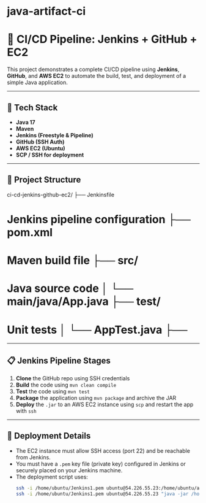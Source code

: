 # java-artifact-ci
# 🚀 CI/CD Pipeline: Jenkins + GitHub + EC2

This project demonstrates a complete CI/CD pipeline using **Jenkins**, **GitHub**, and **AWS EC2** to automate the build, test, and deployment of a simple Java application.

---

## 🔧 Tech Stack

- **Java 17**
- **Maven**
- **Jenkins (Freestyle & Pipeline)**
- **GitHub (SSH Auth)**
- **AWS EC2 (Ubuntu)**
- **SCP / SSH for deployment**

---

## 📂 Project Structure
ci-cd-jenkins-github-ec2/ ├── Jenkinsfile
# Jenkins pipeline configuration ├── pom.xml 
# Maven build file ├── src/ 
# Java source code │ └── main/java/App.java ├── test/ 
# Unit tests │ └── AppTest.java ├──

---

## 📋 Jenkins Pipeline Stages

1. **Clone** the GitHub repo using SSH credentials
2. **Build** the code using `mvn clean compile`
3. **Test** the code using `mvn test`
4. **Package** the application using `mvn package` and archive the JAR
5. **Deploy** the `.jar` to an AWS EC2 instance using `scp` and restart the app with `ssh`

---

## 🚀 Deployment Details

- The EC2 instance must allow SSH access (port 22) and be reachable from Jenkins.
- You must have a `.pem` key file (private key) configured in Jenkins or securely placed on your Jenkins machine.
- The deployment script uses:
  ```bash
  ssh -i /home/ubuntu/Jenkins1.pem ubuntu@54.226.55.23:/home/ubuntu/app/
  ssh -i /home/ubuntu/Jenkins1.pem ubuntu@54.226.55.23 "java -jar /home/ubuntu/app/yourapp.jar &"

